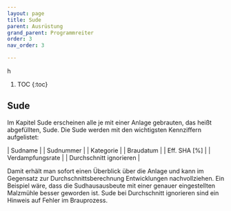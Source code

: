 ```yaml
---
layout: page
title: Sude
parent: Ausrüstung
grand_parent: Programmreiter
order: 3
nav_order: 3

---
```

 h
1. TOC
{:toc}

## Sude

Im Kapitel Sude erscheinen alle je mit einer Anlage gebrauten, das heißt abgefüllten, Sude. Die Sude werden mit den wichtigsten Kennziffern aufgelistet:

| Sudname |
| Sudnummer |
| Kategorie |
| Braudatum |
| Eff. SHA [%] |
| Verdampfungsrate |
| Durchschnitt ignorieren |

Damit erhält man sofort einen Überblick über die Anlage und kann im Gegensatz zur Durchschnittsberechnung Entwicklungen nachvollziehen. Ein Beispiel wäre, dass die Sudhausausbeute mit einer genauer eingestellten Malzmühle besser geworden ist. Sude bei Durchschnitt ignorieren sind ein Hinweis auf Fehler im Brauprozess.